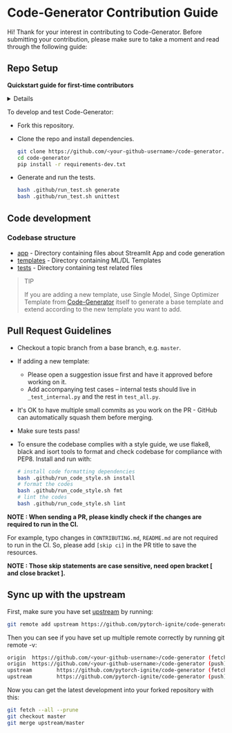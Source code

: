 # Code-Generator Contribution Guide

Hi! Thank for your interest in contributing to Code-Generator.
Before submitting your contribution, please make sure to take a moment and read through the following guide:

## Repo Setup

**Quickstart guide for first-time contributors**

<details>

- Install [miniconda](https://docs.conda.io/projects/continuumio-conda/en/latest/user-guide/install/index.html) for your system.

- Create an isolated conda environment for Code-Generator:

  ```sh
  conda create -n code-generator-dev python=3.8
  ```

- Activate the newly created environment:

  ```sh
  conda activate code-generator-dev
  ```

- When developing please take care of preserving `.gitignore` file and make use of `.git/info/exclude` to exclude custom files like: `.idea`, `.vscode` etc.

- Please refer to [github first contributions guidelines](https://github.com/firstcontributions/first-contributions) and don't hesitate to ask the pytorch-ignite community in case of any doubt.

</details>

To develop and test Code-Generator:

- Fork this repository.

- Clone the repo and install dependencies.

  ```sh
  git clone https://github.com/<your-github-username>/code-generator.git
  cd code-generator
  pip install -r requirements-dev.txt
  ```

- Generate and run the tests.
  ```sh
  bash .github/run_test.sh generate
  bash .github/run_test.sh unittest
  ```

## Code development

### Codebase structure

- [app](https://github.com/pytorch-ignite/code-generator/tree/master/app) - Directory containing files about Streamlit App and code generation
- [templates](https://github.com/pytorch-ignite/code-generator/tree/master/templates) - Directory containing ML/DL Templates
- [tests](https://github.com/pytorch-ignite/code-generator/tree/master/tests) - Directory containing test related files

> TIP
>
> If you are adding a new template, use Single Model, Singe Optimizer Template from
> [Code-Generator](https://share.streamlit.io/pytorch-ignite/code-generator) itself
> to generate a base template and extend according to the new template you want to add.

## Pull Request Guidelines

- Checkout a topic branch from a base branch, e.g. `master`.

- If adding a new template:

  - Please open a suggestion issue first and have it approved before working on it.
  - Add accompanying test cases – internal tests should live in `_test_internal.py` and the rest in `test_all.py`.

- It's OK to have multiple small commits as you work on the PR - GitHub can automatically squash them before merging.

- Make sure tests pass!

- To ensure the codebase complies with a style guide, we use flake8, black and isort tools to format and check codebase for compliance with PEP8. Install and run with:

  ```sh
  # install code formatting dependencies
  bash .github/run_code_style.sh install
  # format the codes
  bash .github/run_code_style.sh fmt
  # lint the codes
  bash .github/run_code_style.sh lint
  ```

**NOTE : When sending a PR, please kindly check if the changes are required to run in the CI.**

For example, typo changes in `CONTRIBUTING.md`, `README.md` are not required to run in the CI. So, please add `[skip ci]` in the PR title to save the resources.

**NOTE : Those skip statements are case sensitive, need open bracket [ and close bracket ].**

## Sync up with the upstream

First, make sure you have set [upstream](https://docs.github.com/en/github/collaborating-with-issues-and-pull-requests/configuring-a-remote-for-a-fork) by running:

```sh
git remote add upstream https://github.com/pytorch-ignite/code-generator
```

Then you can see if you have set up multiple remote correctly by running git remote -v:

```sh
origin  https://github.com/<your-github-username>/code-generator (fetch)
origin  https://github.com/<your-github-username>/code-generator (push)
upstream        https://github.com/pytorch-ignite/code-generator (fetch)
upstream        https://github.com/pytorch-ignite/code-generator (push)
```

Now you can get the latest development into your forked repository with this:

```sh
git fetch --all --prune
git checkout master
git merge upstream/master
```

